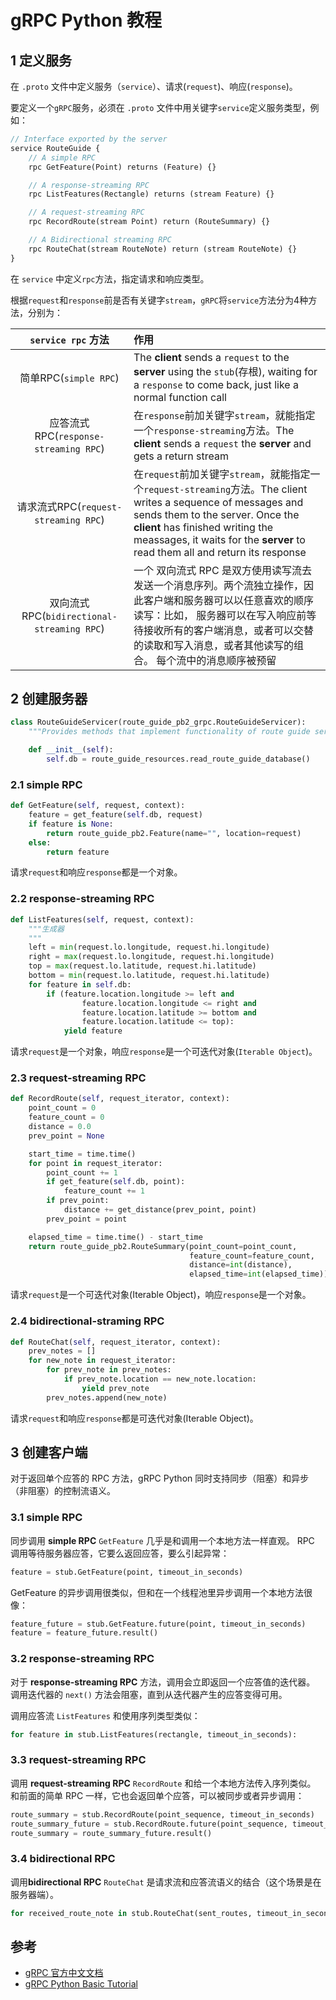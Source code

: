 # gRPC Python 教程

## 1 定义服务

在 `.proto` 文件中定义服务（`service`）、请求(`request`)、响应(`response`)。

要定义一个`gRPC`服务，必须在 `.proto` 文件中用关键字`service`定义服务类型，例如：

```proto
// Interface exported by the server
service RouteGuide {
    // A simple RPC
    rpc GetFeature(Point) returns (Feature) {}

    // A response-streaming RPC
    rpc ListFeatures(Rectangle) returns (stream Feature) {}

    // A request-streaming RPC
    rpc RecordRoute(stream Point) return (RouteSummary) {}

    // A Bidirectional streaming RPC
    rpc RouteChat(stream RouteNote) return (stream RouteNote) {}
}
```

在 `service` 中定义`rpc`方法，指定请求和响应类型。

根据`request`和`response`前是否有关键字`stream`，`gRPC`将`service`方法分为4种方法，分别为：

| `service rpc` 方法    | 作用 |
| :------------------: | :--- |
| 简单RPC(`simple RPC`) | The **client** sends a `request` to the **server** using the `stub`(存根), waiting for a `response` to come back, just like a normal function call |
| 应答流式RPC(`response-streaming RPC`) | 在`response`前加关键字`stream`，就能指定一个`response-streaming`方法。The **client** sends a `request` the **server** and gets a return stream |
| 请求流式RPC(`request-streaming RPC`) | 在`request`前加关键字`stream`，就能指定一个`request-streaming`方法。The client writes a sequence of messages and sends them to the server. Once the **client** has finished writing the meassages, it waits for the **server** to read them all and return its response |
| 双向流式RPC(`bidirectional-streaming RPC`) | 一个 双向流式 RPC 是双方使用读写流去发送一个消息序列。两个流独立操作，因此客户端和服务器可以以任意喜欢的顺序读写：比如， 服务器可以在写入响应前等待接收所有的客户端消息，或者可以交替的读取和写入消息，或者其他读写的组合。 每个流中的消息顺序被预留 |

## 2 创建服务器

```python
class RouteGuideServicer(route_guide_pb2_grpc.RouteGuideServicer):
    """Provides methods that implement functionality of route guide server."""

    def __init__(self):
        self.db = route_guide_resources.read_route_guide_database()
```

### 2.1 simple RPC

```python
def GetFeature(self, request, context):
    feature = get_feature(self.db, request)
    if feature is None:
        return route_guide_pb2.Feature(name="", location=request)
    else:
        return feature
```

请求`request`和响应`response`都是一个对象。

### 2.2 response-streaming RPC

```python
def ListFeatures(self, request, context):
    """生成器
    """
    left = min(request.lo.longitude, request.hi.longitude)
    right = max(request.lo.longitude, request.hi.longitude)
    top = max(request.lo.latitude, request.hi.latitude)
    bottom = min(request.lo.latitude, request.hi.latitude)
    for feature in self.db:
        if (feature.location.longitude >= left and
                feature.location.longitude <= right and
                feature.location.latitude >= bottom and
                feature.location.latitude <= top):
            yield feature
```

请求`request`是一个对象，响应`response`是一个可迭代对象(`Iterable Object`)。

### 2.3 request-streaming RPC

```python
def RecordRoute(self, request_iterator, context):
    point_count = 0
    feature_count = 0
    distance = 0.0
    prev_point = None

    start_time = time.time()
    for point in request_iterator:
        point_count += 1
        if get_feature(self.db, point):
            feature_count += 1
        if prev_point:
            distance += get_distance(prev_point, point)
        prev_point = point

    elapsed_time = time.time() - start_time
    return route_guide_pb2.RouteSummary(point_count=point_count,
                                        feature_count=feature_count,
                                        distance=int(distance),
                                        elapsed_time=int(elapsed_time))
```

请求`request`是一个可迭代对象(Iterable Object)，响应`response`是一个对象。

### 2.4 bidirectional-straming RPC

```python
def RouteChat(self, request_iterator, context):
    prev_notes = []
    for new_note in request_iterator:
        for prev_note in prev_notes:
            if prev_note.location == new_note.location:
                yield prev_note
        prev_notes.append(new_note)
```

请求`request`和响应`response`都是可迭代对象(Iterable Object)。

## 3 创建客户端

对于返回单个应答的 RPC 方法，gRPC Python 同时支持同步（阻塞）和异步（非阻塞）的控制流语义。

### 3.1 simple RPC

同步调用 **simple RPC** `GetFeature` 几乎是和调用一个本地方法一样直观。
RPC 调用等待服务器应答，它要么返回应答，要么引起异常：

```python
feature = stub.GetFeature(point, timeout_in_seconds)
```

GetFeature 的异步调用很类似，但和在一个线程池里异步调用一个本地方法很像：

```python
feature_future = stub.GetFeature.future(point, timeout_in_seconds)
feature = feature_future.result()
```

### 3.2 response-streaming RPC

对于 **response-streaming RPC** 方法，调用会立即返回一个应答值的迭代器。
调用迭代器的 `next()` 方法会阻塞，直到从迭代器产生的应答变得可用。

调用应答流 `ListFeatures` 和使用序列类型类似：

```python
for feature in stub.ListFeatures(rectangle, timeout_in_seconds):
```

### 3.3 request-streaming RPC

调用 **request-streaming RPC** `RecordRoute` 和给一个本地方法传入序列类似。
和前面的简单 RPC 一样，它也会返回单个应答，可以被同步或者异步调用：

```python
route_summary = stub.RecordRoute(point_sequence, timeout_in_seconds)
route_summary_future = stub.RecordRoute.future(point_sequence, timeout_in_seconds)
route_summary = route_summary_future.result()
```

### 3.4 bidirectional RPC

调用**bidirectional RPC** `RouteChat` 是请求流和应答流语义的结合（这个场景是在服务器端）。

```python
for received_route_note in stub.RouteChat(sent_routes, timeout_in_seconds):
```

## 参考

* [gRPC 官方中文文档](http://doc.oschina.net/grpc?t=60138)
* [gRPC Python Basic Tutorial](https://grpc.io/docs/languages/python/basics/)
